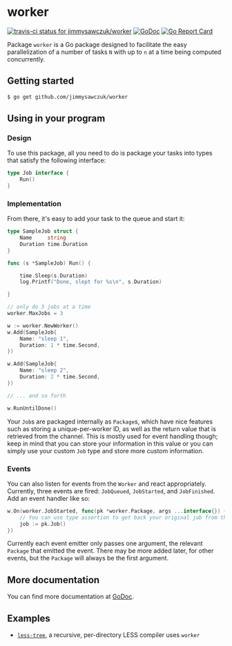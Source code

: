 # worker

[ ![travis-ci status for jimmysawczuk/worker](https://travis-ci.org/jimmysawczuk/worker.svg)](https://travis-ci.org/jimmysawczuk/worker) [![GoDoc](https://godoc.org/github.com/jimmysawczuk/worker?status.svg)](https://godoc.org/github.com/jimmysawczuk/worker) [![Go Report Card](https://goreportcard.com/badge/github.com/jimmysawczuk/worker)](https://goreportcard.com/report/github.com/jimmysawczuk/worker)

Package `worker` is a Go package designed to facilitate the easy parallelization of a number of tasks `N` with up to `n` at a time being computed concurrently.

## Getting started

```bash
$ go get github.com/jimmysawczuk/worker
```

## Using in your program

### Design

To use this package, all you need to do is package your tasks into types that satisfy the following interface:

```go
type Job interface {
	Run()
}
```

### Implementation

From there, it's easy to add your task to the queue and start it:

```go
type SampleJob struct {
	Name     string
	Duration time.Duration
}

func (s *SampleJob) Run() {

	time.Sleep(s.Duration)
	log.Printf("Done, slept for %s\n", s.Duration)

}

// only do 3 jobs at a time
worker.MaxJobs = 3

w := worker.NewWorker()
w.Add(SampleJob{
	Name: "sleep 1",
	Duration: 1 * time.Second,
})

w.Add(SampleJob{
	Name: "sleep 2",
	Duration: 2 * time.Second,
})

// ... and so forth

w.RunUntilDone()
```

Your `Job`s are packaged internally as `Package`s, which have nice features such as storing a unique-per-worker ID, as well as the return value that is retrieved from the channel. This is mostly used for event handling though; keep in mind that you can store your information in this value or you can simply use your custom `Job` type and store more custom information.

### Events

You can also listen for events from the `Worker` and react appropriately. Currently, three events are fired: `JobQueued`, `JobStarted`, and `JobFinished`. Add an event handler like so:

```go
w.On(worker.JobStarted, func(pk *worker.Package, args ...interface{}) {
	// You can use type assertion to get back your original job from this:
	job := pk.Job()
})
```

Currently each event emitter only passes one argument, the relevant `Package` that emitted the event. There may be more added later, for other events, but the `Package` will always be the first argument.

## More documentation

You can find more documentation at [GoDoc][godoc].

## Examples

* [`less-tree`][less-tree], a recursive, per-directory LESS compiler uses `worker`

  [godoc]: http://godoc.org/github.com/jimmysawczuk/worker
  [less-tree]: http://github.com/jimmysawczuk/less-tree
